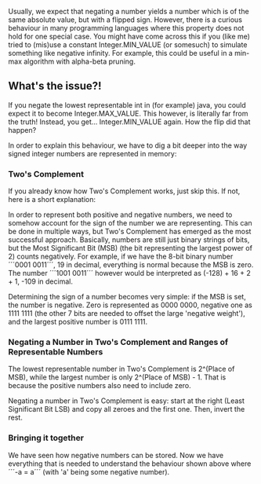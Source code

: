Usually, we expect that negating a number yields a number which is of the same
absolute value, but with a flipped sign. However, there is a curious
behaviour in many programming languages where this property does not hold for
one special case. You might have come across this if you (like me) tried to (mis)use
a constant Integer.MIN\_VALUE (or somesuch) to simulate something like negative
infinity. For example, this could be useful in a min-max algorithm with
alpha-beta pruning.

## What's the issue?!

If you negate the lowest representable int in (for example) java, you could expect it to become
Integer.MAX\_VALUE. This however, is literally far from the truth! Instead, you get... Integer.MIN\_VALUE again. How the flip did that happen?

In order to explain this behaviour, we have to dig a bit deeper into the way signed integer numbers are represented in memory:

### Two's Complement

If you already know how Two's Complement works, just skip this. If not, here is a short explanation:

In order to represent both positive and negative numbers, we need to somehow
account for the sign of the number we are representing.  This can be done in
multiple ways, but Two's Complement has emerged as the most successful
approach. Basically, numbers are still just binary strings of bits, but the
Most Significant Bit (MSB) (the bit representing the largest power of 2) counts
negatively. For example, if we have the 8-bit binary number ´´´0001 0011´´´, 19
in decimal, everything is normal because the MSB is zero.  The number ´´´1001
0011´´´ however would be interpreted as (-128) + 16 + 2 + 1, -109 in decimal.

Determining the sign of a number becomes very simple: if the MSB is set, the
number is negative. Zero is represented as 0000 0000, negative one as 1111 1111
(the other 7 bits are needed to offset the large 'negative weight'), and the
largest positive number is 0111 1111.

### Negating a Number in Two's Complement and Ranges of Representable Numbers

The lowest representable number in Two's Complement is 2^(Place of MSB), while
the largest number is only 2^(Place of MSB) - 1. That is because the positive
numbers also need to include zero.

Negating a number in Two's Complement is easy: start at the right (Least
Significant Bit LSB) and copy all zeroes and the first one. Then, invert the
rest.

### Bringing it together

We have seen how negative numbers can be stored. Now we have everything that is needed to understand the behaviour shown above where ´´´-a = a´´´ (with 'a' being some negative number).


